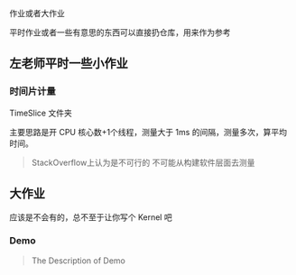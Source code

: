 作业或者大作业

平时作业或者一些有意思的东西可以直接扔仓库，用来作为参考

## 左老师平时一些小作业

### 时间片计量

TimeSlice 文件夹

主要思路是开 CPU 核心数+1个线程，测量大于 1ms 的间隔，测量多次，算平均时间。

> StackOverflow上认为是不可行的 不可能从构建软件层面去测量
## 大作业

应该是不会有的，总不至于让你写个 Kernel 吧

### Demo

>   The Description of Demo

